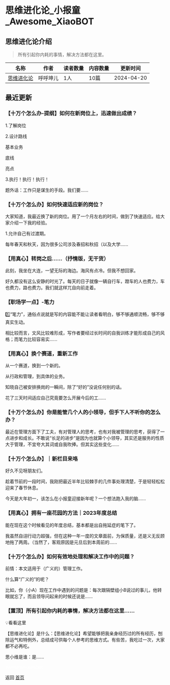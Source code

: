 # 思维进化论_小报童_Awesome_XiaoBOT

## 思维进化论介绍
> 所有引起你内耗的事情，解决方法都在这里。  
  


|名称|作者|读者数量|内容数量|更新时间|
|---|---|---|---|---|
|[思维进化论](https://xiaobot.net/p/siweijinhualun?refer=9c3f1c95-a052-465a-9902-f6d75080262a)|呼呼坤儿|1人|10篇|2024-04-20|

## 最近更新
### 【十万个怎么办-提纲】如何在新岗位上，迅速做出成绩？

1.了解岗位

2.设计路线

基本业务

底线

亮点

3.执行！执行！执行！

题外话：工作只是谋生的手段。我们要......

### 【十万个怎么办】如何快速适应新的岗位？

大家知道，我最近换了新的岗位。用了一个月左右的时间，做到了快速适应。给大家介绍一下我的经验。

1.允许自己有过渡期。

每年春天和秋天，因为很多公司涉及春招和秋招（以及大学......

### 【用真心】转岗之后……（抒情版，无干货）

此刻，我坐在大连，一望无际的海边。海风有点冷。但我不想回家。

好久都没有这么安静的时光了。每天的日子就像一辆自行车，蹬车的人也费力，车也费力，路也费力。我们就这样兀自向前走着。

### 【职场学一点】-笔力

1️⃣“笔力”，通俗点说就是写的内容能不能让读者看明白，够不够通顺流畅，够不够真实生动。

相比较而言，文风比较难形成，写作者要经过长时间的自我训练才能形成自己的风格；而笔力比较容易实......

### 【用真心】换个赛道，重新工作

从一个赛道，换到一个新的。

从行政和管理，到具体的业务。

知晓自己被安排换岗的一瞬间，除了“好的”没说任何别的话。

花了三天时间适应自己究竟要怎么开展今后的工......

### 【十万个怎么办】你是能管几个人的小领导，但手下人不听你的怎么办？

最近在管理方面下了工夫，有对管理人的思考，也有对我被管理的思考，获得了一点进步和成长。不敢说“长足的进步”是因为也就算个小领导，其实还是服务的性质大于管理，不宜夸大其词或自我吹捧。但其实这些变化......

### 【十万个怎么办】｜新栏目来咯

好久不见呀朋友们。

趁着节前的一段时间，我刚把最近半年比较棘手的几件事处理清楚，于是轻轻松松迎来了春节休息。

今天是大年初一，该怎么在小报童迎接新年呢？一个想法跑入我的脑......

### 【用真心】拥有一座花园的方法｜2023年度总结

能在现在这个时候看见的年度总结，基本都是出自拖延症的笔下了。

我虽然自诩行动力超强，但在这种一年一度的文章面前，为保质量，还是义无反顾地拖了两周。（当然了，客观原因是元旦后到本周前的......

### 【十万个怎么办】如何有效地处理和解决工作中的问题？

前情：本文适用于（广义的）管理工作。

什么算“广义的”的呢？

比如，你（小A）现在工作中遇到的问题是：每次跟隔壁组小B说过的事儿，他转眼就忘了，而且领导问起来的时候还说是......

### 【置顶】所有引起你内耗的事情，解决方法都在这里……

💡看看这里

【思维进化论】是什么：【思维进化论】希望能够把我亲身经历过的所有经历，刨除运气和特例外，总结成可供每个人参考的思维方式。有些苦，我吃过一次，大家都不必再吃。

思小维是谁：是......


<a href="https://github.com/Reno9527/awesome-xiaobot" style="color: white; text-decoration: none;">awesome-xiaobot</a>

返回 [首页](../README.md)
